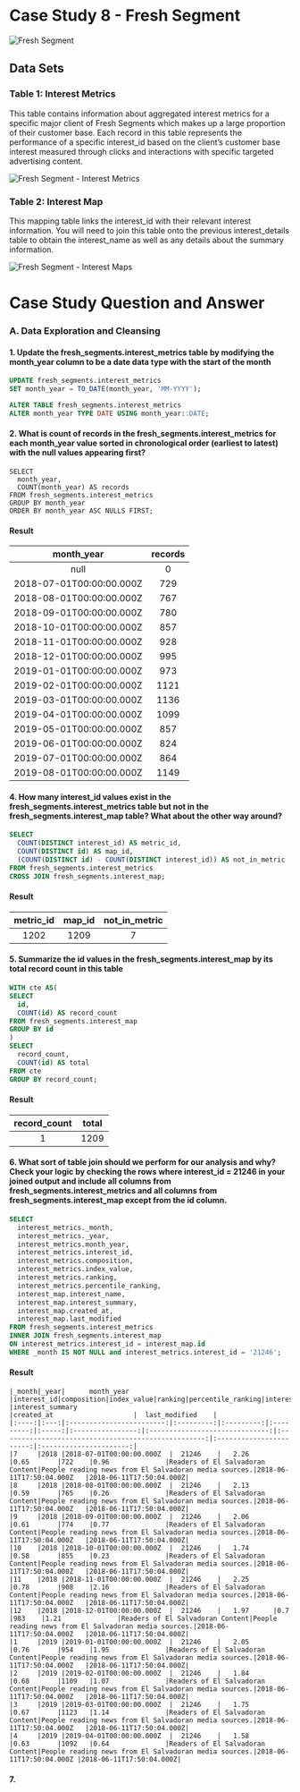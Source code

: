 # Case Study 8 - Fresh Segment
![Fresh Segment](https://8weeksqlchallenge.com/images/case-study-designs/8.png)

##  Data Sets
### Table 1: Interest Metrics
This table contains information about aggregated interest metrics for a specific major client of Fresh Segments which makes up a large proportion of their customer base. Each record in this table represents the performance of a specific interest_id based on the client’s customer base interest measured through clicks and interactions with specific targeted advertising content.

![Fresh Segment - Interest Metrics](https://user-images.githubusercontent.com/93120413/148192016-a5d70290-72d8-4399-ac35-688dedd220da.jpg)

### Table 2: Interest Map
This mapping table links the interest_id with their relevant interest information. You will need to join this table onto the previous interest_details table to obtain the interest_name as well as any details about the summary information.

![Fresh Segment - Interest Maps](https://user-images.githubusercontent.com/93120413/148192021-b13d1d38-1e28-42a6-87b1-78eb71c23a3b.jpg)

# Case Study Question and Answer
### A. Data Exploration and Cleansing
#### 1. Update the fresh_segments.interest_metrics table by modifying the month_year column to be a date data type with the start of the month
  ```sql
  UPDATE fresh_segments.interest_metrics
  SET month_year = TO_DATE(month_year, 'MM-YYYY');

  ALTER TABLE fresh_segments.interest_metrics
  ALTER month_year TYPE DATE USING month_year::DATE;
  ```
  
#### 2. What is count of records in the fresh_segments.interest_metrics for each month_year value sorted in chronological order (earliest to latest) with the null values appearing first?
  ```
  SELECT
    month_year,
    COUNT(month_year) AS records
  FROM fresh_segments.interest_metrics
  GROUP BY month_year
  ORDER BY month_year ASC NULLS FIRST;
  ```
#### Result
  |      month_year        |records|
  |:----------------------:|:-----:|
  |			   null            |0      |
  |2018-07-01T00:00:00.000Z|729    |
  |2018-08-01T00:00:00.000Z|767    |
  |2018-09-01T00:00:00.000Z|780    |
  |2018-10-01T00:00:00.000Z|857    |
  |2018-11-01T00:00:00.000Z|928    |
  |2018-12-01T00:00:00.000Z|995    |
  |2019-01-01T00:00:00.000Z|973    |
  |2019-02-01T00:00:00.000Z|1121   |
  |2019-03-01T00:00:00.000Z|1136   |
  |2019-04-01T00:00:00.000Z|1099   |
  |2019-05-01T00:00:00.000Z|857    |
  |2019-06-01T00:00:00.000Z|824    |
  |2019-07-01T00:00:00.000Z|864    |
  |2019-08-01T00:00:00.000Z|1149   |
  
#### 4. How many interest_id values exist in the fresh_segments.interest_metrics table but not in the fresh_segments.interest_map table? What about the other way around?
  ```sql
  SELECT 
    COUNT(DISTINCT interest_id) AS metric_id,
    COUNT(DISTINCT id) AS map_id,
    (COUNT(DISTINCT id) - COUNT(DISTINCT interest_id)) AS not_in_metric
  FROM fresh_segments.interest_metrics
  CROSS JOIN fresh_segments.interest_map;
  ```
#### Result
  |   metric_id   |   map_id    |   not_in_metric   |
  |:-------------:|:-----------:|:-----------------:|
  |     1202      |   1209      |         7         |

#### 5. Summarize the id values in the fresh_segments.interest_map by its total record count in this table
  ```sql
  WITH cte AS(
  SELECT
    id,
    COUNT(id) AS record_count
  FROM fresh_segments.interest_map
  GROUP BY id
  )
  SELECT
    record_count,
    COUNT(id) AS total
  FROM cte 
  GROUP BY record_count;
  ```  
#### Result
  |   record_count   |    total    |  
  |:----------------:|:-----------:|
  |       1          |    1209     |
  
#### 6. What sort of table join should we perform for our analysis and why? Check your logic by checking the rows where interest_id = 21246 in your joined output and include all columns from fresh_segments.interest_metrics and all columns from fresh_segments.interest_map except from the id column.
  ```sql
  SELECT
    interest_metrics._month,
    interest_metrics._year,
    interest_metrics.month_year,
    interest_metrics.interest_id,
    interest_metrics.composition,
    interest_metrics.index_value,
    interest_metrics.ranking,
    interest_metrics.percentile_ranking,
    interest_map.interest_name,
    interest_map.interest_summary,
    interest_map.created_at,
    interest_map.last_modified
  FROM fresh_segments.interest_metrics
  INNER JOIN fresh_segments.interest_map
  ON interest_metrics.interest_id = interest_map.id
  WHERE _month IS NOT NULL and interest_metrics.interest_id = '21246';
  ```
  #### Result
    |_month|_year|		month_year          	|interest_id|composition|index_value|ranking|percentile_ranking|interest_name	              		|interest_summary	                        			      |created_at		             |	last_modified	 |
    |:----:|:---:|:------------------------:|:---------:|:---------:|:---------:|:-----:|:----------------:|:------------------------------:|:---------------------------------------------------:|:-----------------------:|:----------------------:|
    |7     |2018 |2018-07-01T00:00:00.000Z	|  21246    |	2.26      |0.65       |722    |0.96              |Readers of El Salvadoran Content|People reading news from El Salvadoran media sources.|2018-06-11T17:50:04.000Z	|2018-06-11T17:50:04.000Z|
    |8     |2018 |2018-08-01T00:00:00.000Z	|  21246    |	2.13      |0.59       |765    |0.26              |Readers of El Salvadoran Content|People reading news from El Salvadoran media sources.|2018-06-11T17:50:04.000Z	|2018-06-11T17:50:04.000Z|
    |9     |2018 |2018-09-01T00:00:00.000Z	|  21246    |	2.06      |0.61       |774    |0.77              |Readers of El Salvadoran Content|People reading news from El Salvadoran media sources.|2018-06-11T17:50:04.000Z	|2018-06-11T17:50:04.000Z|
    |10    |2018 |2018-10-01T00:00:00.000Z	|  21246    |	1.74      |0.58       |855    |0.23              |Readers of El Salvadoran Content|People reading news from El Salvadoran media sources.|2018-06-11T17:50:04.000Z	|2018-06-11T17:50:04.000Z|
    |11    |2018 |2018-11-01T00:00:00.000Z	|  21246    |	2.25      |0.78       |908    |2.16              |Readers of El Salvadoran Content|People reading news from El Salvadoran media sources.|2018-06-11T17:50:04.000Z	|2018-06-11T17:50:04.000Z|
    |12    |2018 |2018-12-01T00:00:00.000Z	|  21246    |	1.97      |0.7        |983    |1.21              |Readers of El Salvadoran Content|People reading news from El Salvadoran media sources.|2018-06-11T17:50:04.000Z	|2018-06-11T17:50:04.000Z|
    |1     |2019 |2019-01-01T00:00:00.000Z	|  21246    |	2.05      |0.76       |954    |1.95              |Readers of El Salvadoran Content|People reading news from El Salvadoran media sources.|2018-06-11T17:50:04.000Z	|2018-06-11T17:50:04.000Z|
    |2     |2019 |2019-02-01T00:00:00.000Z	|  21246    |	1.84      |0.68       |1109   |1.07              |Readers of El Salvadoran Content|People reading news from El Salvadoran media sources.|2018-06-11T17:50:04.000Z	|2018-06-11T17:50:04.000Z|
    |3     |2019 |2019-03-01T00:00:00.000Z	|  21246    |	1.75      |0.67       |1123   |1.14              |Readers of El Salvadoran Content|People reading news from El Salvadoran media sources.|2018-06-11T17:50:04.000Z	|2018-06-11T17:50:04.000Z|
    |4     |2019 |2019-04-01T00:00:00.000Z	|  21246    |	1.58	    |0.63       |1092   |0.64              |Readers of El Salvadoran Content|People reading news from El Salvadoran media sources.|2018-06-11T17:50:04.000Z	|2018-06-11T17:50:04.000Z|

#### 7. 
